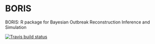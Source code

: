 # BORIS
BORIS: R package for Bayesian Outbreak Reconstruction Inference and Simulation
  <!-- badges: start -->
  [![Travis build status](https://travis-ci.org/sfires/BORIS.svg?branch=master)](https://travis-ci.org/sfires/BORIS)
  <!-- badges: end -->
  